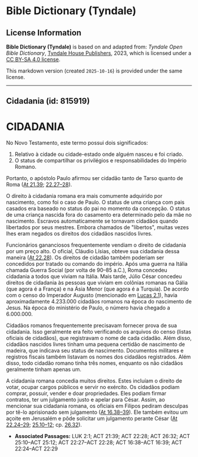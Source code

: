 # Bible Dictionary (Tyndale)

## License Information

**Bible Dictionary (Tyndale)** is based on and adapted from: _Tyndale Open Bible Dictionary_, [Tyndale House Publishers](https://tyndaleopenresources.com/), 2023, which is licensed under a [CC BY-SA 4.0 license](https://creativecommons.org/licenses/by-sa/4.0/legalcode.en).

This markdown version (created `2025-10-16`) is provided under the same license.



--------------------------------

## Cidadania (id: 815919)

CIDADANIA
=========

No Novo Testamento, este termo possui dois significados:

1. Relativo à cidade ou cidade\-estado onde alguém nasceu e foi criado.
2. O status de compartilhar os privilégios e responsabilidades do Império Romano.

Portanto, o apóstolo Paulo afirmou ser cidadão tanto de Tarso quanto de Roma ([At 21\.39](https://ref.ly/Acts21:39); [22\.27–28](https://ref.ly/Acts22:27-Acts22:28)).

O direito à cidadania romana era mais comumente adquirido por nascimento, como foi o caso de Paulo. O status de uma criança com pais casados era baseado no status do pai no momento da concepção. O status de uma criança nascida fora do casamento era determinado pelo da mãe no nascimento. Escravos automaticamente se tornavam cidadãos quando libertados por seus mestres. Embora chamados de "libertos", muitas vezes lhes eram negados os direitos dos cidadãos nascidos livres.

Funcionários gananciosos frequentemente vendiam o direito de cidadania por um preço alto. O oficial, Cláudio Lísias, obteve sua cidadania dessa maneira ([At 22\.28](https://ref.ly/Acts22:28)). Os direitos de cidadão também poderiam ser concedidos por tratado ou comando do império. Após uma guerra na Itália chamada Guerra Social (por volta de 90–85 a.C.), Roma concedeu cidadania a todos que viviam na Itália. Mais tarde, Júlio César concedeu direitos de cidadania às pessoas que viviam em colônias romanas na Gália (que agora é a França) e na Ásia Menor (que agora é a Turquia). De acordo com o censo do Imperador Augusto (mencionado em [Lucas 2\.1](https://ref.ly/Luke2:1)), havia aproximadamente 4\.233\.000 cidadãos romanos na época do nascimento de Jesus. Na época do ministério de Paulo, o número havia chegado a 6\.000\.000\.

Cidadãos romanos frequentemente precisavam fornecer prova de sua cidadania. Isso geralmente era feito verificando os arquivos do censo (listas oficiais de cidadãos), que registravam o nome de cada cidadão. Além disso, cidadãos nascidos livres tinham uma pequena certidão de nascimento de madeira, que indicava seu status de nascimento. Documentos militares e registros fiscais também listavam os nomes dos cidadãos registrados. Além disso, todo cidadão romano tinha três nomes, enquanto os não cidadãos geralmente tinham apenas um.

A cidadania romana concedia muitos direitos. Estes incluíam o direito de votar, ocupar cargos públicos e servir no exército. Os cidadãos podiam comprar, possuir, vender e doar propriedades. Eles podiam firmar contratos, ter um julgamento justo e apelar para César. Assim, ao mencionar sua cidadania romana, os oficiais em Filipos pediram desculpas por tê\-lo aprisionado sem julgamento ([At 16\.38–39](https://ref.ly/Acts16:38-Acts16:39)). Ele também evitou um açoite em Jerusalém e pôde solicitar um julgamento perante César ([At 22\.24–29](https://ref.ly/Acts22:24-Acts22:29); [25\.10–12](https://ref.ly/Acts25:10-Acts25:12); cp. [26\.32](https://ref.ly/Acts26:32)).

* **Associated Passages:** LUK 2:1; ACT 21:39; ACT 22:28; ACT 26:32; ACT 25:10–ACT 25:12; ACT 22:27–ACT 22:28; ACT 16:38–ACT 16:39; ACT 22:24–ACT 22:29

